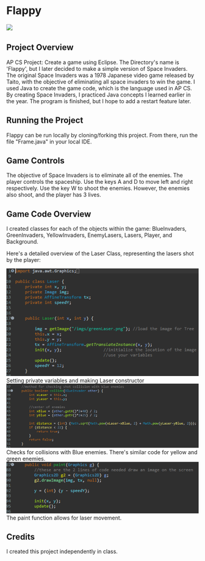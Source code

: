 # Flappy

![](SpaceInvaders.gif)

## Project Overview

AP CS Project: Create a game using Eclipse. 
The Directory's name is 'Flappy', but I later decided to make a simple version of Space Invaders. The original Space Invaders was a 1978 Japanese video game released by Taito, with the objective of eliminating all space invaders to win the game. I used Java to create the game code, which is the language used in AP CS. By creating Space Invaders, I practiced Java concepts I learned earlier in the year. The program is finished, but I hope to add a restart feature later. 

## Running the Project
Flappy can be run locally by cloning/forking this project. From there, run the file "Frame.java" in your local IDE.

## Game Controls
The objective of Space Invaders is to eliminate all of the enemies. The player controls the spaceship. Use the keys A and D to move left and right respectively. Use the key W to shoot the enemies. However, the enemies also shoot, and the player has 3 lives. 

## Game Code Overview
I created classes for each of the objects within the game: BlueInvaders, GreenInvaders, YellowInvaders, EnemyLasers, Lasers, Player, and Background. 

Here's a detailed overview of the Laser Class, representing the lasers shot by the player: 


![](gamecode1.PNG)
Setting private variables and making Laser constructor
![](gamecode2.PNG)
Checks for collisions with Blue enemies. There's similar code for yellow and green enemies. 
![](gamecode3.PNG)
The paint function allows for laser movement. 




## Credits
I created this project independently in class.

